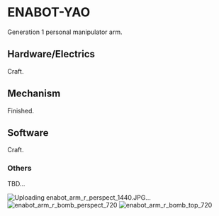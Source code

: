 # ENABOT-YAO
Generation 1 personal manipulator arm.
## Hardware/Electrics
Craft.
## Mechanism
Finished.
## Software
Craft.
### Others
TBD...

![Uploading enabot_arm_r_perspect_1440.JPG…]()
![enabot_arm_r_bomb_perspect_720](https://user-images.githubusercontent.com/8104370/149098113-a87509fb-2088-44b1-95f2-73e3a8a871ed.jpg)
![enabot_arm_r_bomb_top_720](https://user-images.githubusercontent.com/8104370/149098124-5e710c43-5825-46a7-b5de-40b299815f53.jpg)
